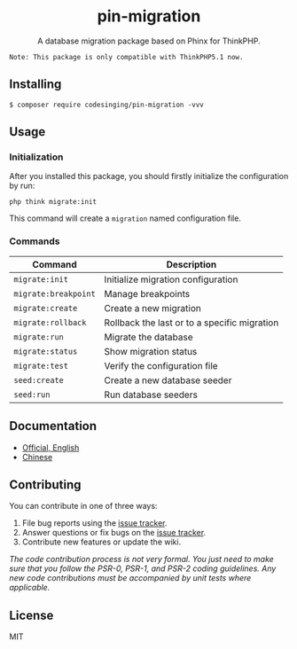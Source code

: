 <h1 align="center"> pin-migration </h1>

<p align="center"> A database migration package based on Phinx for ThinkPHP.</p>

    Note: This package is only compatible with ThinkPHP5.1 now.


## Installing

```shell
$ composer require codesinging/pin-migration -vvv
```

## Usage

### Initialization

After you installed this package, you should firstly initialize the configuration by run:

``` shell
php think migrate:init
```

This command will create a `migration` named configuration file.

### Commands

| Command | Description |
| --------| ------------|
| `migrate:init` | Initialize migration configuration |
| `migrate:breakpoint` | Manage breakpoints |
| `migrate:create` | Create a new migration |
| `migrate:rollback` | Rollback the last or to a specific migration |
| `migrate:run` | Migrate the database |
| `migrate:status` | Show migration status |
| `migrate:test` | Verify the configuration file |
| `seed:create` | Create a new database seeder |
| `seed:run` | Run database seeders |

## Documentation

- [Official, English](http://docs.phinx.org/en/latest/)
- [Chinese](https://tsy12321.gitbooks.io/phinx-doc/)

## Contributing

You can contribute in one of three ways:

1. File bug reports using the [issue tracker](https://github.com/codesinging/pin-migration/issues).
2. Answer questions or fix bugs on the [issue tracker](https://github.com/codesinging/pin-migration/issues).
3. Contribute new features or update the wiki.

_The code contribution process is not very formal. You just need to make sure that you follow the PSR-0, PSR-1, and PSR-2 coding guidelines. Any new code contributions must be accompanied by unit tests where applicable._

## License

MIT
